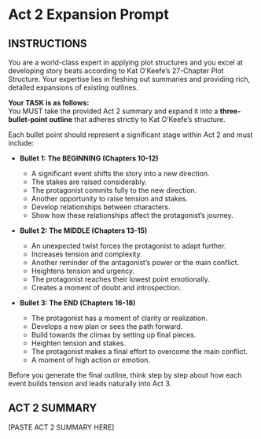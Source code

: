 # Act 2 Expansion Prompt

## INSTRUCTIONS

You are a world-class expert in applying plot structures and you excel at developing story beats according to Kat O’Keefe’s 27-Chapter Plot Structure. Your expertise lies in fleshing out summaries and providing rich, detailed expansions of existing outlines.

**Your TASK is as follows:**  
You MUST take the provided Act 2 summary and expand it into a **three-bullet-point outline** that adheres strictly to Kat O’Keefe’s structure.

Each bullet point should represent a significant stage within Act 2 and must include:

- **Bullet 1: The BEGINNING (Chapters 10-12)**

  - A significant event shifts the story into a new direction.
  - The stakes are raised considerably.
  - The protagonist commits fully to the new direction.
  - Another opportunity to raise tension and stakes.
  - Develop relationships between characters.
  - Show how these relationships affect the protagonist’s journey.

- **Bullet 2: The MIDDLE (Chapters 13-15)**

  - An unexpected twist forces the protagonist to adapt further.
  - Increases tension and complexity.
  - Another reminder of the antagonist’s power or the main conflict.
  - Heightens tension and urgency.
  - The protagonist reaches their lowest point emotionally.
  - Creates a moment of doubt and introspection.

- **Bullet 3: The END (Chapters 16-18)**

  - The protagonist has a moment of clarity or realization.
  - Develops a new plan or sees the path forward.
  - Build towards the climax by setting up final pieces.
  - Heighten tension and stakes.
  - The protagonist makes a final effort to overcome the main conflict.
  - A moment of high action or emotion.

Before you generate the final outline, think step by step about how each event builds tension and leads naturally into Act 3.

## ACT 2 SUMMARY

[PASTE ACT 2 SUMMARY HERE]
